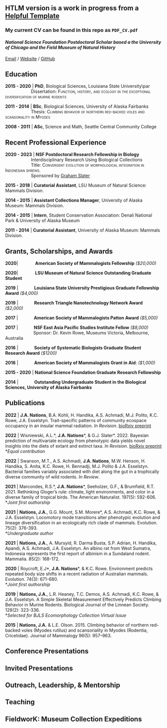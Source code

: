 ## **HTLM version is a work in progress from a [ Helpful Template](https://workwithcarolyn.com/blog/digital-cv-guide)**   

### **My current CV can be found in this repo as `PDF_CV.pdf`**  

#### _National Science Foundation Postdoctoral Scholar based a the University of Chicago and the Field Museum of Natural History_ <br>

[Email](mailto:jonnations@gmail.com) / [Website](https://jonnynations.com/) / [GitHub](https://github.com/jonnations/) 

## Education

**2015 - 2020** \| **PhD**, Biological Sciences, Louisiana State University\par
                     Dissertation: <span style="font-variant:small-caps;">Function, history, and ecology in the exceptional diversification of murine rodents </span>  

**2011 - 2014** \| **BSc**, Biological Sciences, University of Alaska Fairbanks  
                     Thesis: <span style="font-variant:small-caps;">Climbing behavior of northern red-backed voles and scansoriality in Myodes </span>  

**2008 - 2011** \| **ASc**, Science and Math, Seattle Central Community College  

## Recent Professional Experience  

**2020 - 2023** \| **NSF Postdoctoral Research Fellowship in Biology**  
                     Interdisciplinary Research Using Biological Collections  
                     Title: <span style="font-variant:small-caps;">Convergent evolution of morphological integration in Indonesian shrews. </span>  
                     Sponsored by [Graham Slater](https://fourdimensionalbiology.com/)

**2015 - 2018** \| **Curatorial Assistant**, LSU Museum of Natural Science: Mammals Division.  <!-- Preparation and curation of mammal specimens and their associated data. Training and mentoring undergraduate students in curatorial methods and molecular lab work. Animal Care and Use and LSU IACUC training. --> 
  
**2014 - 2015** \| **Assistant Collections Manager**, University of Alaska Museum: Mammals Division.  <!-- Preparation and curation of mammal specimens and their associated data. Training and mentoring undergraduate students in curatorial methods and molecular lab work. BEhind the scenes tours  -->  
  
**2014 - 2015** \| **Intern**, Student Conservation Association: Denali National Park & University of Alaska Museum <!--Leading a crew of 15 high school students on a week-long survey of small mammals in Denali National Park.)-->  
  
**2011 - 2014** \| **Curatorial Assistant**, University of Alaska Museum: Mammals Division.  <!--()
Preparation and curation of mammal specimens and their associated data. Behind­the­scenes tours of the research departments and collection range for public visitors. -->  
  
## Grants, Scholarships, and Awards  
**2020**\|              **American Society of Mammalogists Fellowship** *(\$20,000)*   
<!--                     The ASM Fellowship is the highest award made to a graduate student member of ASM.  -->

**2020**\|              **LSU Museum of Natural Science Outstanding Graduate Student**  

**2019** \|             **Louisiana State University Prestigious Graduate Fellowship Award** _(\$4,000)_   
<!--                      Awarded to select students for funding dissertation research.   -->

**2019** \|             **Research Triangle Nanotechnology Network Award** _(\$2,000)_   
<!--                      Support to μCT scan museum specimens at Duke University.  -->

**2017** \|             **American Society of Mammalogists Patton Award** _(\$5,000)_  
<!--                      Title: <span style="font-variant:small-caps;">Using museum specimens to understand how extraordinary diversity is maintained in the rodent communities of Sulawesi, Indonesia.</span>  -->

**2017** \|             **NSF East Asia Pacific Studies Institute Fellow** _(\$8,000)_   
                       Sponsor: Dr. Kevin Rowe, Museums Victoria, Melbourne, Australia

**2016** \|             **Society of Systematic Biologists Graduate Student Research Award** _(\$1200)_  

**2016** \|             **American Society of Mammalogists Grant in Aid**: _(\$1,000)_   

**2015 - 2020** \| **National Science Foundation Graduate Research Fellowship**   

**2014** \|             **Outstanding Undergraduate Student in the Biological Sciences, University of Alaska Fairbanks**   

<!--
**Brina Kessel Medal for Excellence in Science: 2013­2014 ($500)**
Awarded to one student annually in the College of Natural Science and Mathematics, UAF.

**Summer Undergraduate Research Award, University of Alaska Fairbanks**: 2013 ($5000) 

**American Society of Mammalogists Travel Award**: 2013 ($300)

**First Place, Best Oral Presentation, UAF Research Day**: 2013 ($1,000)  

**Summer Undergraduate Research Award, University of Alaska Fairbanks**: 2012 ($5,000)  
-->

<!--(Clean up 
[//]: # (UAF Research Day: 2013. Winner, First Place, Best Oral Presentation ($1,000))   

[comment]: # (To attend conference in Philadelphia, PA.    )  

[comment]: # (Fred Beeler Memorial Scholarship: 2012­2013 ($3,000)  )  

[comment]: # (Distributed by UAF to outstanding undergraduate students.  )  

[comment]: # (Summer Undergraduate Research Award: 2012 ($5,000)    )  

[comment]: # (Undergraduate Research and Scholarly Activity (URSA), University of Alaska, Fairbanks.)  )
-->

## Publications

**2022** \| **J.A. Nations**, B.A. Kohli, H. Handika, A.S. Achmadi, M.J. Polito, K.C. Rowe, J.A. Esselstyn. Trait-specific patterns of community ecospace occupancy in an insular mammal radiation. _In Revision_. [bioRxiv preprint](https://www.biorxiv.org/content/10.1101/2022.07.15.500274v1)  

**2022** \| Wisniewski, A.L.\*, **J.A. Nations**\*, & G.J. Slater\*. 2022. Bayesian prediction of multivariate ecology from phenotypic data yields novel insights into the diets of extant and extinct taxa. _In Revision_. [bioRxiv preprint](https://www.biorxiv.org/content/10.1101/2022.05.05.490807v1)  
\*_Equal contribution_  

**2022** \| Swanson, M.T., A.S. Achmadi, **J.A. Nations**, M.W. Henson, H. Handika, S. Anita, K.C. Rowe, H. Bennadji, M.J. Polito & J.A. Esselstyn. Bacterial families variably associated with diet along the gut in a trophically diverse community of wild rodents. _In Review_.  

**2021** \| Marcondes, R.S.\*, **J.A. Nations**\*, Seeholzer, G.F., & Brumfield, R.T. 2021. Rethinking Gloger’s rule: climate, light environments, and color in a diverse family of tropical birds. The American Naturalist. 197(5): 592-606.   
\*_Joint first authorship_

**2021** \| **Nations, J.A.**, G.G. Mount, S.M. Morere\*, A.S. Achmadi, K.C. Rowe, & J.A. Esselstyn. Locomotory mode transitions alter phenotypic evolution and lineage diversification in an ecologically rich clade of mammals. Evolution. 75(2): 376-393.  
\*_Undergraduate author_  

**2021** \| **Nations, J.A.**, A. Mursyid, R. Darma Busta, S.P. Adrian, H. Handika, Apandi, A.S. Achmadi, J.A. Esselstyn. An albino rat from West Sumatra, Indonesia represents the first report of albinism in a Sundaland rodent. Mammalia. 85(2): 168-172.  

**2020** \| Roycroft, E.J\*, **J.A. Nations**\*, & K.C. Rowe. Environment predicts repeated body size shifts in a recent radiation of Australian mammals. Evolution. 74(3): 671-680.  
\*_Joint first authorship_  

**2019** \| **Nations, J.A.**, L.R. Heaney, T.C. Demos, A.S. Achmadi, K.C. Rowe, & J.A. Esselstyn. A Simple Skeletal Measurement Effectively Predicts Climbing Behavior in Murine Rodents. Biological Journal of the Linnean Society. 128(2): 323-336.  
\*_Selected for BJLS Ecomorphology Collection Virtual Issue_  

**2015** \| **Nations, J.A.** & L.E. Olson. 2015. Climbing behavior of northern red-backed voles (Myodes rutilus) and scansoriality in Myodes (Rodentia, Cricetidae). Journal of Mammalogy 96(5): 957–963.  
<!--
-->

## Conference Presentations  
<!--
MANY TO ADD HERE!!!!
Nations, J.A., E.J. Roycroft, K.C. Rowe. 2019. Bergmann’s Rule in a recent radiation of Australian mammals. Oral presentation. 94rd Annual Meeting of the American Society of Mammalogists: Washington D.C.
Nations, J.A., E.J. Roycroft, K.C. Rowe. 2019. Environment predicts repeated body size shifts in a recent radiation of Australian mammals. Oral presentation. Evolution Joint Meeting, Providence, Rhode Island.
Nations, J.A., J.A. Esselstyn, K.C. Rowe, A.S. Achmadi. 2018. The biogeography of murine locomotion across the Indo-Australian Archipelago. Poster. Evolution Joint Meeting, Montpellier, France.
Nations, J.A., J.A. Esselstyn, K.C. Rowe, A.S. Achmadi. 2018. Oral presentation. The role of locomotor mode in lineage turnover and persistence among Indo-Australian rats and mice. Oral presentation. 93rd Annual Meeting of the American Society of Mammalogists: Manhattan, KS.
Nations, J.A., J.A. Esselstyn, K.C. Rowe, A.S. Achmadi. 2017. The role of in-situ speciation in the generation of biodiversity across the Indo-Australian Archipelago. Oral presentation.12th International Mammalogical Congress, Perth, Western Australia, Australia.
Nations, J.A. & L.E. Olson. 2016. How do voles adapt? Ecomorphology of small-bodied North American rodents. Oral presentation. 96th Annual Meeting of the American Society of Mammalogists, Minneapolis, MN.
Nations, J.A. & L.E. Olson. 2016. Ecomorphological variation in the limbs of small-bodied “generalists:” a test case with voles. Oral presentation. Evolution Conference, Austin, TX.
Nations, J.A. & L.E. Olson. 2014. Is climbing behavior reflected in the morphology of scansorial voles? Oral presentation. 94th Annual Meeting of the American Society of Mammalogists, Oklahoma City, OK.
Nations, J.A. & L.E. Olson. 2013. Scansorial behavior in the Northern Red­backed Vole (Myodes rutilus). Oral Presentation. 93rd Annual Meeting of the American Society of Mammalogists: Philadelphia, PA.
Nations, J.A. 2013. Climbing in the Northern Red­backed Vole (Myodes rutilus). Oral Presentation. University of Alaska Fairbanks Research Day. Winner: 1st place, Best Oral Presentation.
Nations, J.A., E. Fitzgerald, J. Whorley. 2011. The effects of habitat size on small mammal diversity in Seattle City Parks. Poster. 91st Meeting of the American Society of Mammalogists, Portland, OR.
Nations, J.A., E. Fitzgerald, J. Whorley. 2010 Small mammal diversity in Seattle City Parks. Poster. Mary Gates Undergraduate Research Symposium; University of Washington.
-->

## Invited Presentations  

<!--
Sienna, EvoMorph, Canada Museum, 
-->

## Outreach, Leadership, & Mentorship  

## Teaching  

## FieldworK: Museum Collection Expeditions

<!--
Mt. Murud, Sarawak, Malaysia, July - August 2019
Mt. Singgalang, West Sumatra, Indonesia, November - December 2018
Mt. Talamau, West Sumatra, Indonesia, February - April 2018
Mt. Mulu, Sarawak, Malaysia, February – March 2017
Louisiana, 5 field expeditions, 2015 - 2017
Alaska, 10+ field expeditions, 2012 - 2015

-->
